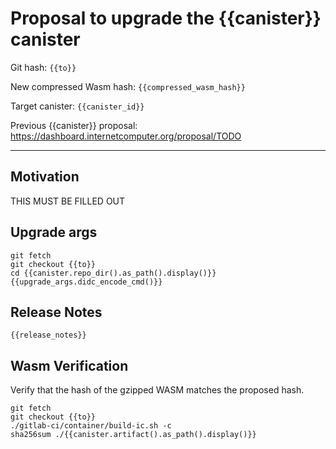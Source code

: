 # Proposal to upgrade the {{canister}} canister

Git hash: `{{to}}`

New compressed Wasm hash: `{{compressed_wasm_hash}}`

Target canister: `{{canister_id}}`

Previous {{canister}} proposal: https://dashboard.internetcomputer.org/proposal/TODO

---

## Motivation
THIS MUST BE FILLED OUT


## Upgrade args

```
git fetch
git checkout {{to}}
cd {{canister.repo_dir().as_path().display()}}
{{upgrade_args.didc_encode_cmd()}}
```

## Release Notes

```
{{release_notes}}
 ```

## Wasm Verification

Verify that the hash of the gzipped WASM matches the proposed hash.

```
git fetch
git checkout {{to}}
./gitlab-ci/container/build-ic.sh -c
sha256sum ./{{canister.artifact().as_path().display()}}
```
